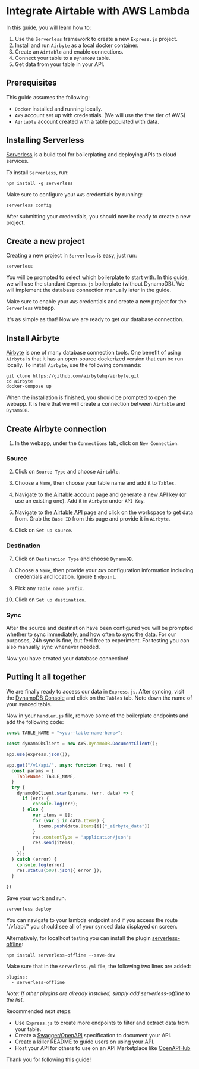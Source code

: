 # Integrate Airtable with AWS Lambda

In this guide, you will learn how to:

1. Use the `Serverless` framework to create a new `Express.js` project.
2. Install and run `Airbyte` as a local docker container.
3. Create an `Airtable` and enable connections.
4. Connect your table to a `DynamoDB` table.
5. Get data from your table in your API.

## Prerequisites

This guide assumes the following:

+ `Docker` installed and running locally.
+ `AWS` account set up with credentials. (We will use the free tier of AWS)
+ `Airtable` account created with a table populated with data.

## Installing Serverless

[Serverless](https://www.serverless.com/) is a build tool for boilerplating and deploying APIs to cloud services. 

To install `Serverless`, run:

    npm install -g serverless

Make sure to configure your `AWS` credentials by running:

    serverless config

After submitting your credentials, you should now be ready to create a new project.

## Create a new project

Creating a new project in `Serverless` is easy, just run:

    serverless

You will be prompted to select which boilerplate to start with. In this guide, we will use the standard `Express.js` boilerplate (without DynamoDB). We will implement the database connection manually later in the guide.

Make sure to enable your `AWS` credentials and create a new project for the `Serverless` webapp.

It's as simple as that! Now we are ready to get our database connection.

## Install Airbyte

[Airbyte](https://docs.airbyte.com/) is one of many database connection tools. One benefit of using `Airbyte` is that it has an open-source dockerized version that can be run locally. To install `Airbyte`, use the following commands:

```
git clone https://github.com/airbytehq/airbyte.git
cd airbyte
docker-compose up
```

When the installation is finished, you should be prompted to open the webapp. It is here that we will create a connection between `Airtable` and `DynamoDB`.

## Create Airbyte connection

1. In the webapp, under the `Connections` tab, click on `New Connection`.

### Source

2. Click on `Source Type` and choose `Airtable`. 

3. Choose a `Name`, then choose your table name and add it to `Tables`.

4. Navigate to the [Airtable account page](https://airtable.com/account) and generate a new API key (or use an existing one). Add it in `Airbyte` under `API Key`.

5. Navigate to the [Airtable API page](https://airtable.com/api) and click on the workspace to get data from. Grab the `Base ID` from this page and provide it in `Airbyte`.

6. Click on `Set up source`.

### Destination

7. Click on `Destination Type` and choose `DynamoDB`.

8. Choose a `Name`, then provide your `AWS` configuration information including credentials and location. Ignore `Endpoint`. 

9. Pick any `Table name prefix`.

10. Click on `Set up destination`.

### Sync

After the source and destination have been configured you will be prompted whether to sync immediately, and how often to sync the data. For our purposes, 24h sync is fine, but feel free to experiment. For testing you can also manually sync whenever needed.

Now you have created your database connection!

## Putting it all together

We are finally ready to access our data in `Express.js`. After syncing, visit the [DynamoDB Console](https://us-east-1.console.aws.amazon.com/dynamodbv2/) and click on the `Tables` tab. Note down the name of your synced table.

Now in your `handler.js` file, remove some of the boilerplate endpoints and add the following code:

```javascript
const TABLE_NAME = "<your-table-name-here>";
	
const dynamoDbClient = new AWS.DynamoDB.DocumentClient();

app.use(express.json());

app.get("/v1/api/", async function (req, res) {
  const params = {
    TableName: TABLE_NAME,
  }
  try {
    dynamoDbClient.scan(params, (err, data) => {
      if (err) {
          console.log(err);
      } else {
          var items = [];
          for (var i in data.Items) {
            items.push(data.Items[i]["_airbyte_data"])
          }
          res.contentType = 'application/json';
          res.send(items);
      }
    });
  } catch (error) {
    console.log(error)
    res.status(500).json({ error });
  }
  
})
```

Save your work and run.

    serverless deploy

You can navigate to your lambda endpoint and if you access the route "/v1/api/" you should see all of your synced data displayed on screen.

Alternatively, for localhost testing you can install the plugin [serverless-offline](https://www.serverless.com/plugins/serverless-offline#installation):

```
npm install serverless-offline --save-dev
```

Make sure that in the `serverless.yml` file, the following two lines are added:

```
plugins:
  - serverless-offline
```

_Note: If other plugins are already installed, simply add serverless-offline to the list._



Recommended next steps:

+ Use `Express.js` to create more endpoints to filter and extract data from your table.
+ Create a [Swagger/OpenAPI](https://swagger.io/) specification to document your API.
+ Create a killer README to guide users on using your API.
+ Host your API for others to use on an API Marketplace like [OpenAPIHub](https://www.openapihub.com/en-us/)


Thank you for following this guide!

